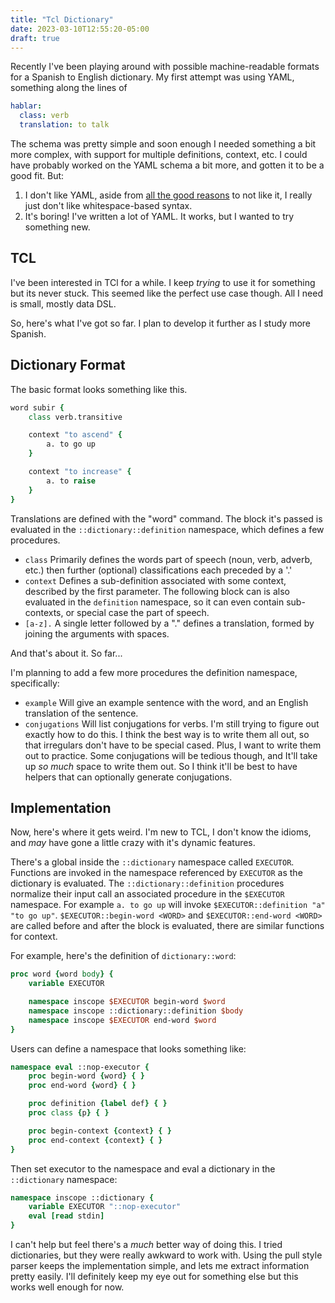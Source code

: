 ```yaml
---
title: "Tcl Dictionary"
date: 2023-03-10T12:55:20-05:00
draft: true
---
```


Recently I've been playing around with possible machine-readable formats for a Spanish to English dictionary. My first attempt was using YAML, something along the lines of

```yaml
hablar:
  class: verb
  translation: to talk
```

The schema was pretty simple and soon enough I needed something a bit more complex, with support for multiple definitions, context, etc.
I could have probably worked on the YAML schema a bit more, and gotten it to be a good fit. But:

1. I don't like YAML, aside from [all the good reasons](https://ruudvanasseldonk.com/2023/01/11/the-yaml-document-from-hell) to not like it, I really just don't like whitespace-based syntax.
2. It's boring! I've written a lot of YAML. It works, but I wanted to try something new.

## TCL

I've been interested in TCl for a while. I keep *trying* to use it for something but its never stuck. This seemed like the perfect use case though. All I need is small, mostly data DSL.

So, here's what I've got so far. I plan to develop it further as I study more Spanish.

## Dictionary Format

The basic format looks something like this.

```tcl
word subir {
    class verb.transitive

    context "to ascend" {
        a. to go up
    }

    context "to increase" {
        a. to raise
    }
}
```

Translations are defined with the "word" command.
The block it's passed is evaluated in the `::dictionary::definition` namespace, which defines a few procedures.

- `class` Primarily defines the words part of speech (noun, verb, adverb, etc.) then further (optional) classifications each preceded by a '.'
- `context` Defines a sub-definition associated with some context, described by the first parameter. The following block can is also evaluated in the `definition` namespace, so it can even contain sub-contexts, or special case the part of speech.
- `[a-z].` A single letter followed by a "." defines a translation, formed by joining the arguments with spaces.

And that's about it. So far...

I'm planning to add a few more procedures the definition namespace, specifically:

- `example` Will give an example sentence with the word, and an English translation of the sentence.
- `conjugations` Will list conjugations for verbs. I'm still trying to figure out exactly how to do this. I think the best way is to write them all out, so that irregulars don't have to be special cased. Plus, I want to write them out to practice. Some conjugations will be tedious though, and It'll take up *so much* space to write them out. So I think it'll be best to have helpers that can optionally generate conjugations.

## Implementation

Now, here's where it gets weird. I'm new to TCL, I don't know the idioms, and *may* have gone a little crazy with it's dynamic features.

There's a global inside the `::dictionary` namespace called `EXECUTOR`. Functions are invoked in the namespace referenced by `EXECUTOR` as the dictionary is evaluated. The `::dictionary::definition` procedures normalize their input call an associated procedure in the `$EXECUTOR` namespace. For example `a. to go up` will invoke `$EXECUTOR::definition "a" "to go up"`. `$EXECUTOR::begin-word <WORD>` and `$EXECUTOR::end-word <WORD>` are called before and after the block is evaluated, there are similar functions for context.

For example, here's the definition of `dictionary::word`:

```tcl
proc word {word body} {
    variable EXECUTOR

    namespace inscope $EXECUTOR begin-word $word
    namespace inscope ::dictionary::definition $body
    namespace inscope $EXECUTOR end-word $word
}
```

Users can define a namespace that looks something like:

```tcl
namespace eval ::nop-executor {
    proc begin-word {word} { }
    proc end-word {word} { }

    proc definition {label def} { }
    proc class {p} { }

    proc begin-context {context} { }
    proc end-context {context} { }
}
```

Then set executor to the namespace and eval a dictionary in the `::dictionary` namespace:

```tcl
namespace inscope ::dictionary {
    variable EXECUTOR "::nop-executor"
    eval [read stdin]
}
```

I can't help but feel there's a *much* better way of doing this. I tried dictionaries, but they were really awkward to work with. Using the pull style parser keeps the implementation simple, and lets me extract information pretty easily. I'll definitely keep my eye out for something else but this works well enough for now.
